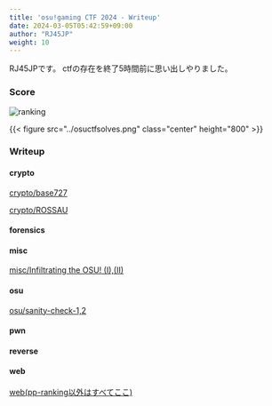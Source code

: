 ```yaml
---
title: 'osu!gaming CTF 2024 - Writeup'
date: 2024-03-05T05:42:59+09:00
author: "RJ45JP"
weight: 10
---
```


RJ45JPです。
ctfの存在を終了5時間前に思い出しやりました。

### Score
![ranking](../rank.png)

{{< figure src="../osuctfsolves.png" class="center" height="800" >}}

### Writeup
#### crypto
[crypto/base727](../osu-writeups/base727/)

[crypto/ROSSAU](../osu-writeups/rossau)

#### forensics

#### misc
[misc/Infiltrating the OSU! (I),(II)](../osu-writeups/infiltraining-the-osu)

#### osu
[osu/sanity-check-1,2](../osu-writeups/sanity-check/)

#### pwn

#### reverse

#### web
[web(pp-ranking以外はすべてここ)](../osu-writeups/web-writeup/)